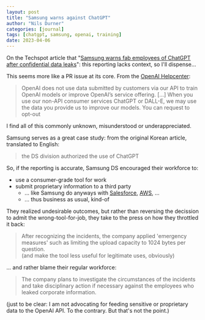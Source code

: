 ```yaml
---
layout: post
title: "Samsung warns against ChatGPT"
author: "Nils Durner"
categories: [journal]
tags: [chatgpt, samsung, openai, training]
date: 2023-04-06
---
```


On the Techspot article that "[Samsung warns fab employees of ChatGPT after confidential data leaks](https://www.techspot.com/news/98181-samsung-warns-employees-chatgpt-privacy-dangers-following-confidential.html)": this reporting lacks context, so I'll dispense...

This seems more like a PR issue at its core. From the [OpenAI Helpcenter](https://help.openai.com/en/articles/5722486-how-your-data-is-used-to-improve-model-performance):

> OpenAI does not use data submitted by customers via our API to train OpenAI models or improve OpenAI’s service offering. [...]
When you use our non-API consumer services ChatGPT or DALL-E, we may use the data you provide us to improve our models. You can request to opt-out

I find all of this commonly unknown, misunderstood or underappreciated.


Samsung serves as a great case study: from the original Korean article, translated to English:
> the DS division authorized the use of ChatGPT

So, if the reporting is accurate, Samsung DS encouraged their workforce to:
* use a consumer-grade tool for work
* submit proprietary information to a third party
  * ... like Samsung do anyways with [Salesforce](https://www.salesforce.com/uk/customer-success-stories/samsung-electronics/), [AWS](https://aws.amazon.com/solutions/case-studies/samsung-migrates-off-oracle-to-amazon-aurora/?nc1=h_ls), ...
  * ... thus business as usual, kind-of

They realized undesirable outcomes, but rather than reversing the decission to admit the wrong-tool-for-job, they take to the press on how they throttled it back:
> After recognizing the incidents, the company applied 'emergency measures' such as limiting the upload capacity to 1024 bytes per question.\
(and make the tool less useful for legitimate uses, obviously)

... and rather blame their regular workforce:
> The company plans to investigate the circumstances of the incidents and take disciplinary action if necessary against the employees who leaked corporate information.

(just to be clear: I am not advocating for feeding sensitive or proprietary data to the OpenAI API. To the contrary. But that's not the point.)
